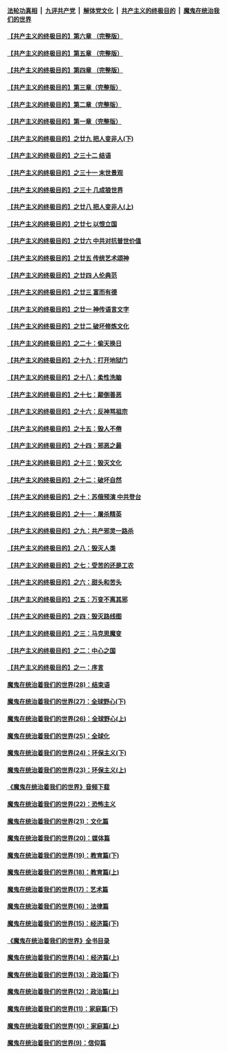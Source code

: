 ####  [法轮功真相](../../../../basic/blob/master/README.md?t=04162101) &nbsp;|&nbsp; [九评共产党](../../../../9ping.md/blob/master/README.md?t=04162101) &nbsp;|&nbsp; [解体党文化](../../../../jtdwh.md/blob/master/README.md?t=04162101)  &nbsp;|&nbsp; [共产主义的终极目的](../../../../gczydzjmd.md/blob/master/README.md?t=04162101) &nbsp;|&nbsp; [魔鬼在统治我们的世界](../../../../mgztzwmdsj.md/blob/master/README.md?t=04162101) 

#### [【共产主义的终极目的】第六章 （完整版）](../pages/nsc422/n11428913.md?t=04162101) 

#### [【共产主义的终极目的】第五章 （完整版）](../pages/nsc422/n11428912.md?t=04162101) 

#### [【共产主义的终极目的】第四章 （完整版）](../pages/nsc422/n11428907.md?t=04162101) 

#### [【共产主义的终极目的】第三章（完整版）](../pages/nsc422/n11428848.md?t=04162101) 

#### [【共产主义的终极目的】第二章（完整版）](../pages/nsc422/n11428831.md?t=04162101) 

#### [【共产主义的终极目的】第一章（完整版）](../pages/nsc422/n11417651.md?t=04162101) 

#### [【共产主义的终极目的】之廿九 把人变非人(下)](../pages/nsc422/n11344140.md?t=04162101) 

#### [【共产主义的终极目的】之三十二 结语](../pages/nsc422/n11360535.md?t=04162101) 

#### [【共产主义的终极目的】之三十一 末世景观](../pages/nsc422/n11351129.md?t=04162101) 

#### [【共产主义的终极目的】之三十 几成狼世界](../pages/nsc422/n11348280.md?t=04162101) 

#### [【共产主义的终极目的】之廿八 把人变非人(上)](../pages/nsc422/n11340492.md?t=04162101) 

#### [【共产主义的终极目的】之廿七 以恨立国](../pages/nsc422/n11336944.md?t=04162101) 

#### [【共产主义的终极目的】之廿六 中共对抗普世价值](../pages/nsc422/n11324785.md?t=04162101) 

#### [【共产主义的终极目的】之廿五 传统艺术颂神](../pages/nsc422/n11296396.md?t=04162101) 

#### [【共产主义的终极目的】之廿四 人伦典范](../pages/nsc422/n11296397.md?t=04162101) 

#### [【共产主义的终极目的】之廿三 富而有德](../pages/nsc422/n11283598.md?t=04162101) 

#### [【共产主义的终极目的】之廿一 神传语言文字](../pages/nsc422/n11263265.md?t=04162101) 

#### [【共产主义的终极目的】之廿二 破坏修炼文化](../pages/nsc422/n11245728.md?t=04162101) 

#### [【共产主义的终极目的】之二十：偷天换日](../pages/nsc422/n11238846.md?t=04162101) 

#### [【共产主义的终极目的】之十九：打开地狱门](../pages/nsc422/n11206376.md?t=04162101) 

#### [【共产主义的终极目的】之十八：柔性洗脑](../pages/nsc422/n11199994.md?t=04162101) 

#### [【共产主义的终极目的】之十七：颠倒善恶](../pages/nsc422/n11179782.md?t=04162101) 

#### [【共产主义的终极目的】之十六：反神骂祖宗](../pages/nsc422/n11166798.md?t=04162101) 

#### [【共产主义的终极目的】之十五：毁人不倦](../pages/nsc422/n11166792.md?t=04162101) 

#### [【共产主义的终极目的】之十四：邪恶之最](../pages/nsc422/n11150249.md?t=04162101) 

#### [【共产主义的终极目的】之十三：毁灭文化](../pages/nsc422/n11135227.md?t=04162101) 

#### [【共产主义的终极目的】之十二：破坏自然](../pages/nsc422/n11135214.md?t=04162101) 

#### [【共产主义的终极目的】之十：苏俄预演 中共登台](../pages/nsc422/n11118424.md?t=04162101) 

#### [【共产主义的终极目的】之十一：屠杀精英](../pages/nsc422/n11118442.md?t=04162101) 

#### [【共产主义的终极目的】之九：共产邪灵一路杀](../pages/nsc422/n11114139.md?t=04162101) 

#### [【共产主义的终极目的】之八：毁灭人类](../pages/nsc422/n11108503.md?t=04162101) 

#### [【共产主义的终极目的】之七：受苦的还是工农](../pages/nsc422/n11101809.md?t=04162101) 

#### [【共产主义的终极目的】之六：甜头和苦头](../pages/nsc422/n11096971.md?t=04162101) 

#### [【共产主义的终极目的】之五：万变不离其邪](../pages/nsc422/n11091285.md?t=04162101) 

#### [【共产主义的终极目的】之四：毁灭路线图](../pages/nsc422/n11086284.md?t=04162101) 

#### [【共产主义的终极目的】之三：马克思魔变](../pages/nsc422/n11061941.md?t=04162101) 

#### [【共产主义的终极目的】之二：中心之国](../pages/nsc422/n11047728.md?t=04162101) 

#### [【共产主义的终极目的】之一：序言](../pages/nsc422/n11086077.md?t=04162101) 

#### [魔鬼在统治着我们的世界(28)：结束语](../pages/nsc422/n10936246.md?t=04162101) 

#### [魔鬼在统治着我们的世界(27)：全球野心(下)](../pages/nsc422/n10928319.md?t=04162101) 

#### [魔鬼在统治着我们的世界(26)：全球野心(上)](../pages/nsc422/n10900318.md?t=04162101) 

#### [魔鬼在统治着我们的世界(25)：全球化](../pages/nsc422/n10788205.md?t=04162101) 

#### [魔鬼在统治着我们的世界(24)：环保主义(下)](../pages/nsc422/n10695307.md?t=04162101) 

#### [魔鬼在统治着我们的世界(23)：环保主义(上)](../pages/nsc422/n10688613.md?t=04162101) 

#### [《魔鬼在统治着我们的世界》音频下载](../pages/nsc422/n10635553.md?t=04162101) 

#### [魔鬼在统治着我们的世界(22)：恐怖主义](../pages/nsc422/n10614727.md?t=04162101) 

#### [魔鬼在统治着我们的世界(21)：文化篇](../pages/nsc422/n10597706.md?t=04162101) 

#### [魔鬼在统治着我们的世界(20)：媒体篇](../pages/nsc422/n10586579.md?t=04162101) 

#### [魔鬼在统治着我们的世界(19)：教育篇(下)](../pages/nsc422/n10564808.md?t=04162101) 

#### [魔鬼在统治着我们的世界(18)：教育篇(上)](../pages/nsc422/n10526970.md?t=04162101) 

#### [魔鬼在统治着我们的世界(17)：艺术篇](../pages/nsc422/n10499093.md?t=04162101) 

#### [魔鬼在统治着我们的世界(16)：法律篇](../pages/nsc422/n10485969.md?t=04162101) 

#### [魔鬼在统治着我们的世界(15)：经济篇(下)](../pages/nsc422/n10469975.md?t=04162101) 

#### [《魔鬼在统治着我们的世界》全书目录](../pages/nsc422/n10464261.md?t=04162101) 

#### [魔鬼在统治着我们的世界(14)：经济篇(上)](../pages/nsc422/n10457370.md?t=04162101) 

#### [魔鬼在统治着我们的世界(13)：政治篇(下)](../pages/nsc422/n10448270.md?t=04162101) 

#### [魔鬼在统治着我们的世界(12)：政治篇(上)](../pages/nsc422/n10444576.md?t=04162101) 

#### [魔鬼在统治着我们的世界(11)：家庭篇(下)](../pages/nsc422/n10440961.md?t=04162101) 

#### [魔鬼在统治着我们的世界(10)：家庭篇(上)](../pages/nsc422/n10435448.md?t=04162101) 

#### [魔鬼在统治着我们的世界(9)：信仰篇](../pages/nsc422/n10432159.md?t=04162101) 

